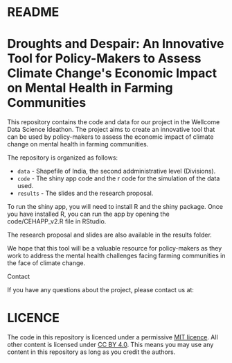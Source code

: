 # README

# Droughts and Despair: An Innovative Tool for Policy-Makers to Assess Climate Change's Economic Impact on Mental Health in Farming Communities

This repository contains the code and data for our project in the Wellcome Data Science Ideathon. The project aims to create an innovative tool that can be used by policy-makers to assess the economic impact of climate change on mental health in farming communities.

The repository is organized as follows:

* `data` - Shapefile of India, the second addministrative level (Divisions).
* `code` - The shiny app code and the r code for the simulation of the data used.
* `results` - The slides and the research proposal.

To run the shiny app, you will need to install R and the shiny package. Once you have installed R, you can run the app by opening the code/CEHAPP_v2.R file in RStudio.

The research proposal and slides are also available in the results folder.

We hope that this tool will be a valuable resource for policy-makers as they work to address the mental health challenges facing farming communities in the face of climate change.

Contact

If you have any questions about the project, please contact us at: 

# LICENCE

The code in this repository is licenced under a permissive [MIT licence](https://opensource.org/licenses/MIT). All other content is licensed under [CC BY 4.0](https://creativecommons.org/licenses/by/4.0/). This means you may use any content in this repository as long as you credit the authors.
